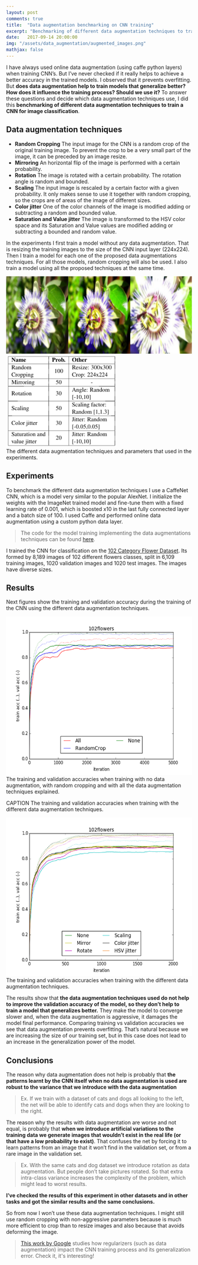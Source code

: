 ```yaml
---
layout: post
comments: true
title:  "Data augmentation benchmarking on CNN training"
excerpt: "Benchmarking of different data augmentation techniques to train a CNN for image classification. Does data augmentation help to get a model that generalizes better?"
date:   2017-09-14 20:00:00
img: "/assets/data_augmentation/augmented_images.png"
mathjax: false
---
```


I have always used online data augmentation (using caffe python layers) when training CNN’s. But I’ve never checked if it really helps to achieve a better accuracy in the trained models. 
I observed that it prevents overfitting. But **does data augmentation help to train models that generalize better? How does it influence the training process? Should we use it?**
To answer these questions and decide which data augmentation techniques use, I did this **benchmarking of different data augmentation techniques to train a CNN for image classification**.

## Data augmentation techniques

 - **Random Cropping** The input image for the CNN is a random crop of the original training image. To prevent the crop to be a very small part of the image, it can be preceded by an image resize.
 - **Mirroring** An horizontal flip of the image is performed with a certain probability.
 - **Rotation** The image is rotated with a certain probability. The rotation angle is random and bounded.
 - **Scaling** The input image is rescaled by a certain factor with a given probability. It only makes sense to use it together with random cropping, so the crops are of areas of the image of different sizes.
 - **Color jitter** One of the color channels of the image is modified adding or subtracting a random and bounded value.
 - **Saturation and Value jitter** The image is transformed to the HSV color space and its Saturation and Value values are modified adding or subtracting a bounded and random value.

In the experiments I first train a model without any data augmentation. That is resizing the training images to the size of the CNN input layer (224x224). Then I train a model for each one of the proposed data augmentations techniques. For all those models, random cropping will also be used. I also train a model using all the proposed techniques at the same time. 

<div class="imgcap">
<img src="/assets/data_augmentation/augmented_images.png" height="210">
</div>


<div class="imgcap">
<img src="/assets/data_augmentation/augmentations_parameters.png" height="250">
	<div class="thecap">
	The different data augmentation techniques and parameters that used in the experiments.
	</div>
</div>



## Experiments
To benchmark the different data augmentation techniques I use a CaffeNet CNN, which is a model very similar to the popular AlexNet. I initialize the weights with the ImageNet trained model and fine-tune them with a fixed learning rate of 0.001, which is boosted x10 in the last fully connected layer and a batch size of 100.
I used Caffe and performed online data augmentation using a custom python data layer. 

> The code for the model training implementing the data augmentations techniques can be found [here](https://github.com/gombru/dataAugmentationTesting).

I trained the CNN for classification on the [102 Category Flower Dataset](https://github.com/jimgoo/caffe-oxford102). Its formed by 8,189 images of 102 different flowers classes, split in 6,109 training images, 1020 validation images and 1020 test images. The images have diverse sizes.


## Results
Next figures show the training and validation accuracy during the training of the CNN using the different data augmentation techniques.


<div class="imgcap">
<img src="/assets/data_augmentation/102flowers_1.png" height="430">
	<div class="thecap">
	The training and validation accuracies when training with no data augmentation, with random cropping and with all the data augmentation techniques explained.
	</div>
</div>

CAPTION
The training and validation accuracies when training with the different data augmentation techniques.
<div class="imgcap">
<img src="/assets/data_augmentation/102flowers_2.png" height="430">
	<div class="thecap">
	The training and validation accuracies when training with the different data augmentation techniques.
	</div>
</div>


The results show that **the data augmentation techniques used do not help to improve the validation accuracy of the model, so they don’t help to train a model that generalizes better.**
They make the model to converge slower and, when the data augmentation is aggressive, it damages the model final performance. Comparing training vs validation accuracies we see that data augmentation prevents overfitting. That’s natural because we are increasing the size of our training set, but in this case does not lead to an increase in the generalization power of the model.

## Conclusions
The reason why data augmentation does not help is probably that **the patterns learnt by the CNN itself when no data augmentation is used are robust to the variance that we introduce with the data augmentation**
 
> Ex. If we train with a dataset of cats and dogs all looking to the left, the net will be able to identify cats and dogs when they are looking to the right.

The reason why the results with data augmentation are worse and not equal, is probably that **when we introduce artificial variations to the training data we generate images that wouldn’t exist in the real life (or that have a low probability to exist)**. That confuses the net by forcing it to learn patterns from an image that it won’t find in the validation set, or from a rare image in the validation set.

> Ex. With the same cats and dog dataset we introduce rotation as data augmentation. But people don’t take pictures rotated. So that extra intra-class variance increases the complexity of the problem, which might lead to worst results.

**I’ve checked the results of this experiment in other datasets and in other tasks and got the similar results and the same conclusions.** 


So from now I won’t use these data augmentation techniques. I might still use random cropping with non-aggressive parameters because is much more efficient to crop than to resize images and also because that avoids deforming the image.

> [This work by Google](https://arxiv.org/abs/1611.03530) studies how regularizers (such as data augmentation) impact the CNN training process and its generalization error. Check it, it's interesting!


